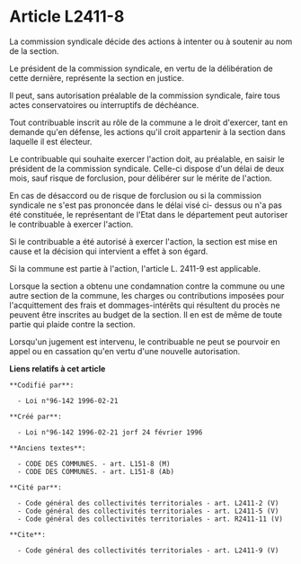 # Article L2411-8

La commission syndicale décide des actions à intenter ou à soutenir au nom de la section. 

Le président de la commission syndicale, en vertu de la délibération de cette dernière, représente la section en justice. 

Il peut, sans autorisation préalable de la commission syndicale, faire tous actes conservatoires ou interruptifs de
déchéance. 

Tout contribuable inscrit au rôle de la commune a le droit d'exercer, tant en demande qu'en défense, les actions qu'il croit
appartenir à la section dans laquelle il est électeur. 

Le contribuable qui souhaite exercer l'action doit, au préalable, en saisir le président de la commission syndicale. Celle-ci
dispose d'un délai de deux mois, sauf risque de forclusion, pour délibérer sur le mérite de l'action. 

En cas de désaccord ou de risque de forclusion ou si la commission syndicale ne s'est pas prononcée dans le délai visé ci-
dessus ou n'a pas été constituée, le représentant de l'Etat dans le département peut autoriser le contribuable à exercer
l'action. 

Si le contribuable a été autorisé à exercer l'action, la section est mise en cause et la décision qui intervient a effet à
son égard. 

Si la commune est partie à l'action, l'article L. 2411-9 est applicable. 

Lorsque la section a obtenu une condamnation contre la commune ou une autre section de la commune, les charges ou
contributions imposées pour l'acquittement des frais et dommages-intérêts qui résultent du procès ne peuvent être inscrites
au budget de la section. Il en est de même de toute partie qui plaide contre la section. 

Lorsqu'un jugement est intervenu, le contribuable ne peut se pourvoir en appel ou en cassation qu'en vertu d'une nouvelle
autorisation.

**Liens relatifs à cet article**

	**Codifié par**:

	  - Loi n°96-142 1996-02-21

	**Créé par**:

	  - Loi n°96-142 1996-02-21 jorf 24 février 1996

	**Anciens textes**:

	  - CODE DES COMMUNES. - art. L151-8 (M)
	  - CODE DES COMMUNES. - art. L151-8 (Ab)

	**Cité par**:

	  - Code général des collectivités territoriales - art. L2411-2 (V)
	  - Code général des collectivités territoriales - art. L2411-5 (V)
	  - Code général des collectivités territoriales - art. R2411-11 (V)

	**Cite**:

	  - Code général des collectivités territoriales - art. L2411-9 (V)
